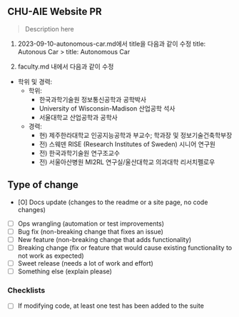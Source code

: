 ## CHU-AIE Website PR

> Description here
1. 2023-09-10-autonomous-car.md에서 title을 다음과 같이 수정
title: Autonous Car > title: Autonomous Car

2. faculty.md 내에서 다음과 같이 수정
- 학위 및 경력:
  - 학위:
    - 한국과학기술원 정보통신공학과 공학박사
    - University of Wisconsin-Madison 산업공학 석사
    - 서울대학교 산업공학과 공학사
  - 경력:
    - 현) 제주한라대학교 인공지능공학과 부교수; 학과장 및 정보기술건축학부장
    - 전) 스웨덴 RISE (Research Institutes of Sweden) 시니어 연구원
    - 전) 한국과학기술원 연구조교수
    - 전) 서울아산병원 MI2RL 연구실/울산대학교 의과대학 리서치펠로우

<!-- thanks for making a pull request! you are a handsome and kind individual, and you should be proud of your accomplishments -->

## Type of change

- [O] Docs update (changes to the readme or a site page, no code changes)
- [ ] Ops wrangling (automation or test improvements)
- [ ] Bug fix (non-breaking change that fixes an issue)
- [ ] New feature (non-breaking change that adds functionality)
- [ ] Breaking change (fix or feature that would cause existing functionality to not work as expected)
- [ ] Sweet release (needs a lot of work and effort)
- [ ] Something else (explain please)

### Checklists

- [ ] If modifying code, at least one test has been added to the suite
